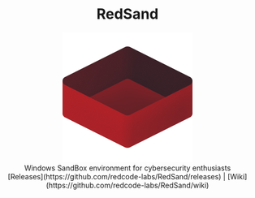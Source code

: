 <h1 align="center"> RedSand </h1> <div align="center"> <img src="RedSandLogo.png"><br>Windows SandBox environment for cybersecurity enthusiasts</a><br> 
[Releases](https://github.com/redcode-labs/RedSand/releases) | [Wiki](https://github.com/redcode-labs/RedSand/wiki)
</div>